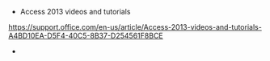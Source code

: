 * Access 2013 videos and tutorials

https://support.office.com/en-us/article/Access-2013-videos-and-tutorials-A4BD10EA-D5F4-40C5-8B37-D254561F8BCE

* 


